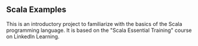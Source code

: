 ## Scala Examples

This is an introductory project to familiarize with the basics of the Scala programming language.
It is based on the "Scala Essential Training" course on LinkedIn Learning.